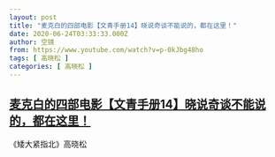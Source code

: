 ```yaml
---
layout: post
title: "麦克白的四部电影【文青手册14】晓说奇谈不能说的，都在这里！"
date: 2020-06-24T03:33:33.000Z
author: 空镜
from: https://www.youtube.com/watch?v=p-0kJbg48ho
tags: [ 高晓松 ]
categories: [ 高晓松 ]
---
```

<!--1592969613000-->
[麦克白的四部电影【文青手册14】晓说奇谈不能说的，都在这里！](https://www.youtube.com/watch?v=p-0kJbg48ho)
------

<div>
《矮大紧指北》高晓松
</div>
